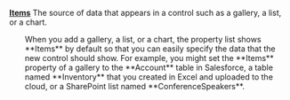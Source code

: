 [**Items**](../maker/canvas-apps/controls/properties-core.md) The source of data that appears in a control such as a gallery, a list, or a chart.

<p style="margin-left: 2.0em">When you add a gallery, a list, or a chart, the property list shows **Items** by default so that you can easily specify the data that the new control should show. For example, you might set the **Items** property of a gallery to the **Account** table in Salesforce, a table named **Inventory** that you created in Excel and uploaded to the cloud, or a SharePoint list named **ConferenceSpeakers**.

